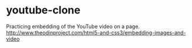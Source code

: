# youtube-clone
Practicing embedding of the YouTube video on a page.  http://www.theodinproject.com/html5-and-css3/embedding-images-and-video
